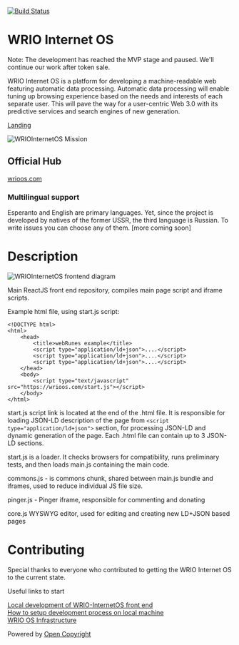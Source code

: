 [![Build Status](https://travis-ci.org/webRunes/WRIO-InternetOS.svg?branch=master)](https://travis-ci.org/webRunes/WRIO-InternetOS)

# WRIO Internet OS
Note: The development has reached the MVP stage and paused. We'll continue our work after token sale.

WRIO Internet OS is a platform for developing a machine-readable web featuring automatic data processing. Automatic data processing will enable tuning up browsing experience based on the needs and interests of each separate user. This will pave the way for a user-centric Web 3.0 with its predictive services and search engines of new generation.

[Landing](https://wr.io)

![WRIOInternetOS Mission](https://wrioos.com/img/mission.jpg)

## Official Hub

[wrioos.com](https://wrioos.com)

### Multilingual support

Esperanto and English are primary languages. Yet, since the project is developed by natives of the former USSR, the third language is Russian. To write issues you can choose any of them.
[more coming soon]

# Description

![WRIOInternetOS frontend diagram](https://docs.google.com/drawings/d/1LsmOHmHESih1y6L1x9030c4yGsmS2WnG8aCkNPX6xLk/pub?w=595&h=469)

Main ReactJS front end repository, compiles main page script and iframe scripts.

Example html file, using start.js script:

```
<!DOCTYPE html>
<html>
    <head>
        <title>webRunes example</title>
        <script type="application/ld+json">....</script>
        <script type="application/ld+json">....</script>
        <script type="application/ld+json">....</script>
    </head>
    <body>
        <script type="text/javascript" src="https://wrioos.com/start.js"></script>
    </body>
</html>
```

start.js script link is located at the end of the .html file. It is responsible for loading JSON-LD description of the page from `<script type="application/ld+json">` section,
for processing JSON-LD and dynamic generation of the page. Each .html file can contain up to 3 JSON-LD sections.

start.js is a loader. It checks browsers for compatibility, runs preliminary tests, and then loads main.js containing the main code.

commons.js - is commons chunk, shared between main.js bundle and iframes, used to reduce individual JS file size.

pinger.js - Pinger iframe, responsible for commenting and donating

core.js WYSWYG editor, used for editing and creating new LD+JSON based pages

# Contributing

Special thanks to everyone who contributed to getting the WRIO Internet OS to the current state.

Useful links to start

[Local development of WRIO-InternetOS front end](https://github.com/webRunes/WRIO-InternetOS/wiki/Deploy-on-localhost)  
[How to setup development process on local machine](https://github.com/webRunes/WRIO-local-dev)  
[WRIO OS Infrastructure](https://github.com/webRunes/WRIO-InternetOS/wiki/Infrastructure)

Powered by [Open Copyright](https://opencopyright.wrioos.com)
